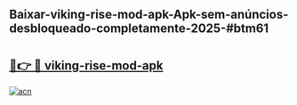 ## Baixar-viking-rise-mod-apk-Apk-sem-anúncios-desbloqueado-completamente-2025-#btm61

# <h2><a href="https://ainizakaria.my?title=viking-rise-mod-apk&ref=20M">🔗👉 🔴 viking-rise-mod-apk</a></h2>

[![acn](https://github.com/user-attachments/assets/0f9c940e-d8b0-45ae-aac7-cd30a18b3e1c)](https://ainizakaria.my?title=viking-rise-mod-apk&ref=20M)

